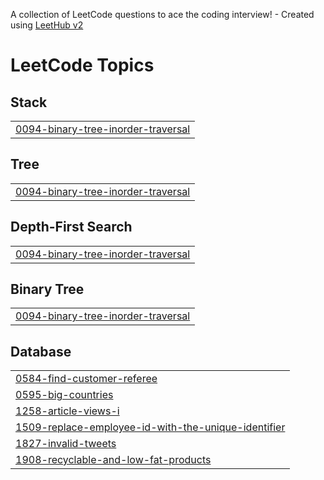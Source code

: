 A collection of LeetCode questions to ace the coding interview! - Created using [LeetHub v2](https://github.com/arunbhardwaj/LeetHub-2.0)
<!---LeetCode Topics Start-->
# LeetCode Topics
## Stack
|  |
| ------- |
| [0094-binary-tree-inorder-traversal](https://github.com/alifrahman363/LeetCode/tree/master/0094-binary-tree-inorder-traversal) |
## Tree
|  |
| ------- |
| [0094-binary-tree-inorder-traversal](https://github.com/alifrahman363/LeetCode/tree/master/0094-binary-tree-inorder-traversal) |
## Depth-First Search
|  |
| ------- |
| [0094-binary-tree-inorder-traversal](https://github.com/alifrahman363/LeetCode/tree/master/0094-binary-tree-inorder-traversal) |
## Binary Tree
|  |
| ------- |
| [0094-binary-tree-inorder-traversal](https://github.com/alifrahman363/LeetCode/tree/master/0094-binary-tree-inorder-traversal) |
## Database
|  |
| ------- |
| [0584-find-customer-referee](https://github.com/alifrahman363/LeetCode/tree/master/0584-find-customer-referee) |
| [0595-big-countries](https://github.com/alifrahman363/LeetCode/tree/master/0595-big-countries) |
| [1258-article-views-i](https://github.com/alifrahman363/LeetCode/tree/master/1258-article-views-i) |
| [1509-replace-employee-id-with-the-unique-identifier](https://github.com/alifrahman363/LeetCode/tree/master/1509-replace-employee-id-with-the-unique-identifier) |
| [1827-invalid-tweets](https://github.com/alifrahman363/LeetCode/tree/master/1827-invalid-tweets) |
| [1908-recyclable-and-low-fat-products](https://github.com/alifrahman363/LeetCode/tree/master/1908-recyclable-and-low-fat-products) |
<!---LeetCode Topics End-->